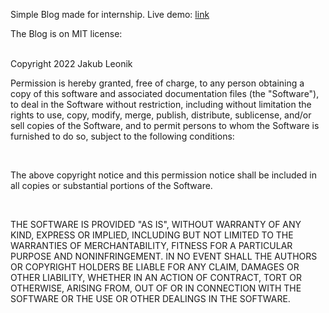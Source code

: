 Simple Blog made for internship.
Live demo: <a href="https://blog.zaphyrus.tk/" targer="_blank">link</a>

The Blog is on MIT license: <br> <br>

Copyright 2022 Jakub Leonik <br>

<p>Permission is hereby granted, free of charge, to any person obtaining a copy of this software and associated documentation files (the "Software"), to deal in the Software without restriction, including without limitation the rights to use, copy, modify, merge, publish, distribute, sublicense, and/or sell copies of the Software, and to permit persons to whom the Software is furnished to do so, subject to the following conditions:</p> <br>

<p>The above copyright notice and this permission notice shall be included in all copies or substantial portions of the Software.</p> <br>

<p>THE SOFTWARE IS PROVIDED "AS IS", WITHOUT WARRANTY OF ANY KIND, EXPRESS OR IMPLIED, INCLUDING BUT NOT LIMITED TO THE WARRANTIES OF MERCHANTABILITY, FITNESS FOR A PARTICULAR PURPOSE AND NONINFRINGEMENT. IN NO EVENT SHALL THE AUTHORS OR COPYRIGHT HOLDERS BE LIABLE FOR ANY CLAIM, DAMAGES OR OTHER LIABILITY, WHETHER IN AN ACTION OF CONTRACT, TORT OR OTHERWISE, ARISING FROM, OUT OF OR IN CONNECTION WITH THE SOFTWARE OR THE USE OR OTHER DEALINGS IN THE SOFTWARE.</p>
